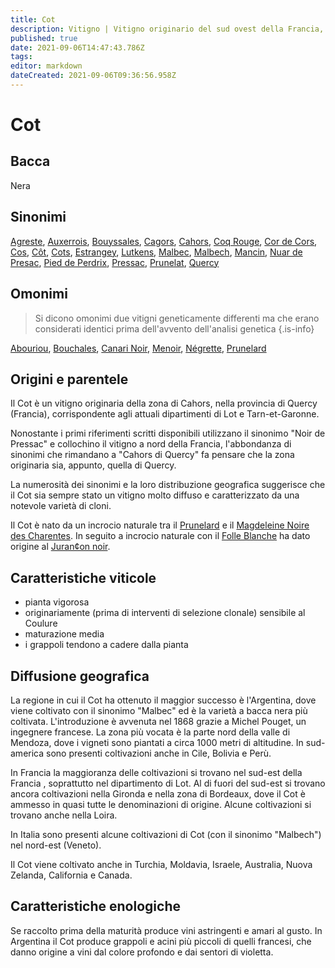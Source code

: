 ```yaml
---
title: Cot
description: Vitigno | Vitigno originario del sud ovest della Francia, divenuto famose con il sinonimo "Malbec" in Sud America. Produce vini dal colore impenetrabile e di struttura robusta
published: true
date: 2021-09-06T14:47:43.786Z
tags: 
editor: markdown
dateCreated: 2021-09-06T09:36:56.958Z
---
```


# Cot

## Bacca
Nera

## Sinonimi
[Agreste](/vitigni/bacca-nera/agreste), [Auxerrois](/vitigni/bacca-nera/auxerrois), [Bouyssales](/vitigni/bacca-nera/bouissales), [Cagors](/vitigni/bacca-nera/cagors), [Cahors](/vitigni/bacca-nera/cahors),
[Coq Rouge](/vitigni/bacca-nera/coq-rouge), [Cor de Cors](/vitigni/bacca-nera/cor-de-cors), [Cos](/vitigni/bacca-nera/cos), [Côt](/vitigni/bacca-nera/cot), [Cots](/vitigni/bacca-nera/cots), [Estrangey](/vitigni/bacca-nera/estrangey), [Lutkens](/vitigni/bacca-nera/lutkens), [Malbec](/vitigni/bacca-nera/malbec), [Malbech](/vitigni/bacca-nera/malbech), [Mancin](/vitigni/bacca-nera/mancin), [Nuar de Presac](/vitigni/bacca-nera/nuar-de-presac), [Pied de Perdrix](/vitigni/bacca-nera/pied-de-perdrix), [Pressac](/vitigni/bacca-nera/pressac), [Prunelat](/vitigni/bacca-nera/prunelat), [Quercy](/vitigni/bacca-nera/quercy)

## Omonimi
> Si dicono omonimi due vitigni geneticamente differenti ma che erano considerati identici prima dell'avvento dell'analisi genetica
{.is-info}

[Abouriou](/vitigni/Francia/bacca-nera/abouriou), [Bouchales](/vitigni/bacca-nera/bouchales), [Canari Noir](/vitigni/bacca-nera/canari-noir), [Menoir](/vitigni/bacca-nera/menoir), [Négrette](/vitigni/bacca-nera/negrette), [Prunelard](/vitigni/bacca-nera/prunelard)

## Origini e parentele
Il Cot è un vitigno originaria della zona di Cahors, nella provincia di Quercy (Francia), corrispondente agli attuali dipartimenti di Lot e Tarn-et-Garonne. 

Nonostante i primi riferimenti scritti disponibili utilizzano il sinonimo "Noir de Pressac" e collochino il vitigno a nord della Francia, l'abbondanza di sinonimi che rimandano a "Cahors di Quercy" fa pensare che la zona originaria sia, appunto, quella di Quercy.

La numerosità dei sinonimi e la loro distribuzione geografica suggerisce che il Cot sia sempre stato un vitigno molto diffuso e caratterizzato da una notevole varietà di cloni.

Il Cot è nato da un incrocio naturale tra il [Prunelard](/vitigni/bacca-nera/prunelard) e il [Magdeleine Noire des Charentes](/vitigni/bacca-nera/magdalene-noir-des-charentes). In seguito a incrocio naturale con il [Folle Blanche](/vitigni/bacca-bianca/folle-blanche) ha dato origine al [Juran¢on noir](/vitigni/bacca-nera/jurancon-noir).

## Caratteristiche viticole
- pianta vigorosa
- originariamente (prima di interventi di selezione clonale) sensibile al Coulure
- maturazione media
- i grappoli tendono a cadere dalla pianta

## Diffusione geografica
La regione in cui il Cot ha ottenuto il maggior successo è l'Argentina, dove viene coltivato con il sinonimo "Malbec" ed è la varietà a bacca nera più coltivata. L'introduzione è avvenuta nel 1868 grazie a Michel Pouget, un ingegnere francese. La zona più vocata è la parte nord della valle di Mendoza, dove i vigneti sono piantati a circa 1000 metri di altitudine. In sud-america sono presenti coltivazioni anche in Cile, Bolivia e Perù.

In Francia la maggioranza delle coltivazioni si trovano nel sud-est della Francia , soprattutto nel dipartimento di Lot. Al di fuori del sud-est si trovano ancora coltivazioni nella Gironda e nella zona di Bordeaux, dove il Cot è ammesso in quasi tutte le denominazioni di origine. Alcune coltivazioni si trovano anche nella Loira.

In Italia sono presenti alcune coltivazioni di Cot (con il sinonimo "Malbech") nel nord-est (Veneto).

Il Cot viene coltivato anche in Turchia, Moldavia, Israele, Australia, Nuova Zelanda, California e Canada.

## Caratteristiche enologiche
Se raccolto prima della maturità produce vini astringenti e amari al gusto. In Argentina il Cot produce grappoli e acini più piccoli di quelli francesi, che danno origine a vini dal colore profondo e dai sentori di violetta. 
